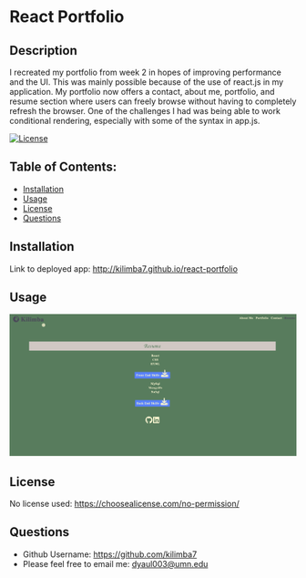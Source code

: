 # React Portfolio

  ## Description
  I recreated my portfolio from week 2 in hopes of improving performance and the UI. This was mainly possible because of the use of react.js in my application. My portfolio now offers a contact, about me, portfolio, and resume section where users can freely browse without having to completely refresh the browser. One of the challenges I had was being able to work conditional rendering, especially with some of the syntax in app.js. 

  [![License](https://img.shields.io/badge/License-NONE-inactive)](https://choosealicense.com/no-permission/)

  ## Table of Contents:
  - [Installation](#installation)
  - [Usage](#usage)
  - [License](#license)
  - [Questions](#questions)



  ## Installation
   Link to deployed app: http://kilimba7.github.io/react-portfolio

  ## Usage

  ![Demo](/src/assets/small/demo.jpg?raw=true "My DEMO")
  
  

  ## License
  No license used: https://choosealicense.com/no-permission/


  ## Questions
  - Github Username: https://github.com/kilimba7
  - Please feel free to email me: dyaul003@umn.edu


